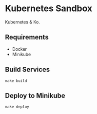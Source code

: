 # Kubernetes Sandbox
Kubernetes &amp; Ko.

## Requirements

* Docker
* Minikube

## Build Services

```
make build
```

## Deploy to Minikube

```
make deploy
```